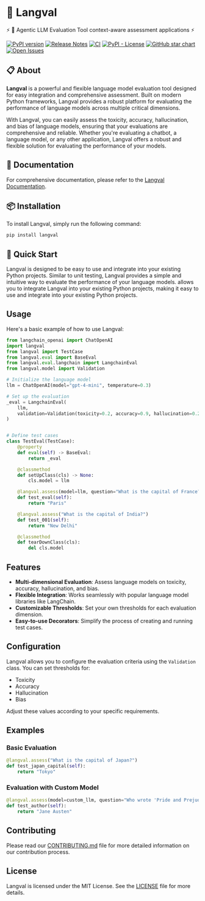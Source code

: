 # 🧧 Langval

⚡ 🧠 Agentic LLM Evaluation Tool context-aware assessment applications ⚡

[![PyPI version](https://badge.fury.io/py/langval.svg)](https://badge.fury.io/py/langval)
[![Release Notes](https://img.shields.io/github/release/itsparser/langval?style=flat-square)](https://github.com/langchain-ai/langchain/releases)
[![CI](https://github.com/itsparser/langval/actions/workflows/build.yml/badge.svg)](https://github.com/itsparser/langval/actions/workflows/build.yml)
[![PyPI - License](https://img.shields.io/pypi/l/langchain-core?style=flat-square)](https://opensource.org/licenses/MIT)
[![GitHub star chart](https://img.shields.io/github/stars/itsparser/langval?style=flat-square)](https://star-history.com/#itsparser/langval)
[![Open Issues](https://img.shields.io/github/issues-raw/itsparser/langval?style=flat-square)](https://github.com/itsparser/langval/issues)

## 📋 About

**Langval** is a powerful and flexible language model evaluation tool designed for easy integration and comprehensive
assessment. Built on modern Python frameworks, Langval provides a robust platform for evaluating the performance of
language models across multiple critical dimensions.

With Langval, you can easily assess the toxicity, accuracy, hallucination, and bias of language models, ensuring that
your evaluations are comprehensive and reliable. Whether you're evaluating a chatbot, a language model, or any other
application, Langval offers a robust and flexible solution for evaluating the performance of your models.

## 📖 Documentation

For comprehensive documentation, please refer to the [Langval Documentation](https://langval.readthedocs.io/en/latest/).

## 📦 Installation

To install Langval, simply run the following command:

```bash
pip install langval
```

## 🚀 Quick Start

Langval is designed to be easy to use and integrate into your existing Python projects.
Similar to unit testing, Langval provides a simple and intuitive way to evaluate the performance of your language
models.
allows you to integrate Langval into your existing Python projects, making it easy to use and integrate into your
existing Python projects.

## Usage

Here's a basic example of how to use Langval:

```python
from langchain_openai import ChatOpenAI
import langval
from langval import TestCase
from langval.eval import BaseEval
from langval.eval.langchain import LangchainEval
from langval.model import Validation

# Initialize the language model
llm = ChatOpenAI(model="gpt-4-mini", temperature=0.3)

# Set up the evaluation
_eval = LangchainEval(
    llm,
    validation=Validation(toxicity=0.2, accuracy=0.9, hallucination=0.2, bias=0.1)
)


# Define test cases
class TestEval(TestCase):
    @property
    def eval(self) -> BaseEval:
        return _eval

    @classmethod
    def setUpClass(cls) -> None:
        cls.model = llm

    @langval.assess(model=llm, question="What is the capital of France?")
    def test_eval(self):
        return "Paris"

    @langval.assess("What is the capital of India?")
    def test_001(self):
        return "New Delhi"

    @classmethod
    def tearDownClass(cls):
        del cls.model
```

## Features

- **Multi-dimensional Evaluation**: Assess language models on toxicity, accuracy, hallucination, and bias.
- **Flexible Integration**: Works seamlessly with popular language model libraries like LangChain.
- **Customizable Thresholds**: Set your own thresholds for each evaluation dimension.
- **Easy-to-use Decorators**: Simplify the process of creating and running test cases.

## Configuration

Langval allows you to configure the evaluation criteria using the `Validation` class. You can set thresholds for:

- Toxicity
- Accuracy
- Hallucination
- Bias

Adjust these values according to your specific requirements.

## Examples

### Basic Evaluation

```python
@langval.assess("What is the capital of Japan?")
def test_japan_capital(self):
    return "Tokyo"
```

### Evaluation with Custom Model

```python
@langval.assess(model=custom_llm, question="Who wrote 'Pride and Prejudice'?")
def test_author(self):
    return "Jane Austen"
```

## Contributing

Please read our [CONTRIBUTING.md](CONTRIBUTING.md) file for more detailed information on our contribution process.

## License

Langval is licensed under the MIT License. See the [LICENSE](LICENSE) file for more details.